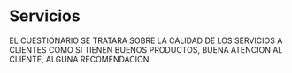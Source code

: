 # Servicios
EL CUESTIONARIO SE TRATARA SOBRE LA CALIDAD DE LOS SERVICIOS A CLIENTES COMO SI TIENEN BUENOS PRODUCTOS, BUENA ATENCION AL CLIENTE, ALGUNA RECOMENDACION
